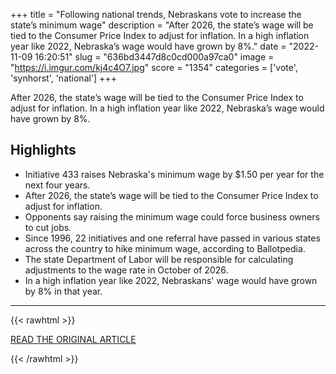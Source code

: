 +++
title = "Following national trends, Nebraskans vote to increase the state’s minimum wage"
description = "After 2026, the state’s wage will be tied to the Consumer Price Index to adjust for inflation. In a high inflation year like 2022, Nebraska’s wage would have grown by 8%."
date = "2022-11-09 16:20:51"
slug = "636bd3447d8c0cd000a97ca0"
image = "https://i.imgur.com/kj4c4O7.jpg"
score = "1354"
categories = ['vote', 'synhorst', 'national']
+++

After 2026, the state’s wage will be tied to the Consumer Price Index to adjust for inflation. In a high inflation year like 2022, Nebraska’s wage would have grown by 8%.

## Highlights

- Initiative 433 raises Nebraska's minimum wage by $1.50 per year for the next four years.
- After 2026, the state’s wage will be tied to the Consumer Price Index to adjust for inflation.
- Opponents say raising the minimum wage could force business owners to cut jobs.
- Since 1996, 22 initiatives and one referral have passed in various states across the country to hike minimum wage, according to Ballotpedia.
- The state Department of Labor will be responsible for calculating adjustments to the wage rate in October of 2026.
- In a high inflation year like 2022, Nebraskans' wage would have grown by 8% in that year.

---

{{< rawhtml >}}
  <p class="article-category">
    <a target="_blank" href="https://nebraskapublicmedia.org/en/news/news-articles/following-national-trends-nebraskans-vote-to-increase-the-states-minimum-wage/">READ THE ORIGINAL ARTICLE</a>
  </p>
{{< /rawhtml >}}
